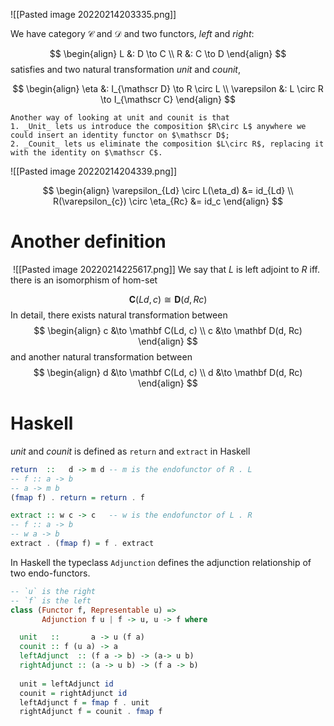 ![[Pasted image 20220214203335.png]]

We have category $\mathscr C$ and $\mathscr D$ and two functors, _left_ and _right_:

$$
\begin{align}
L &: D \to C \\
R &: C \to D
\end{align}
$$
satisfies and two natural transformation _unit_ and _counit_,

$$
\begin{align}
\eta &: I_{\mathscr D} \to R \circ L \\
\varepsilon &: L \circ R \to I_{\mathscr C} 
\end{align}
$$

```ad-note
Another way of looking at unit and counit is that 
1. _Unit_ lets us introduce the composition $R\circ L$ anywhere we could insert an identity functor on $\mathscr D$; 
2. _Counit_ lets us eliminate the composition $L\circ R$, replacing it with the identity on $\mathscr C$.
```

![[Pasted image 20220214204339.png]]

$$
\begin{align}
\varepsilon_{Ld} \circ L(\eta_d) &= id_{Ld} \\
R(\varepsilon_{c}) \circ \eta_{Rc} &= id_c
\end{align}
$$

# Another definition

 ![[Pasted image 20220214225617.png]]
We say that $L$ is left adjoint to $R$ iff. there is an isomorphism of hom-set

$$
\mathbf C(Ld, c) \cong \mathbf D(d, Rc)
$$
In detail, there exists natural transformation between 
$$
\begin{align}
c &\to \mathbf C(Ld, c) \\
c &\to \mathbf D(d, Rc)
\end{align}
$$
and another natural transformation between
$$
\begin{align}
d &\to \mathbf C(Ld, c) \\
d &\to \mathbf D(d, Rc)
\end{align}
$$


# Haskell 

_unit_ and _counit_ is defined as `return` and `extract` in Haskell
```haskell
return  ::   d -> m d -- m is the endofunctor of R . L
-- f :: a -> b
-- a -> m b 
(fmap f) . return = return . f

extract :: w c -> c   -- w is the endofunctor of L . R
-- f :: a -> b
-- w a -> b
extract . (fmap f) = f . extract 
```


In Haskell the typeclass `Adjunction` defines the  adjunction relationship of two endo-functors.

```haskell
-- `u` is the right
-- `f` is the left
class (Functor f, Representable u) => 
       Adjunction f u | f -> u, u -> f where

  unit   ::       a -> u (f a) 
  counit :: f (u a) -> a
  leftAdjunct  :: (f a -> b) -> (a-> u b) 
  rightAdjunct :: (a -> u b) -> (f a -> b)
  
  unit = leftAdjunct id 
  counit = rightAdjunct id 
  leftAdjunct f = fmap f . unit 
  rightAdjunct f = counit . fmap f
```